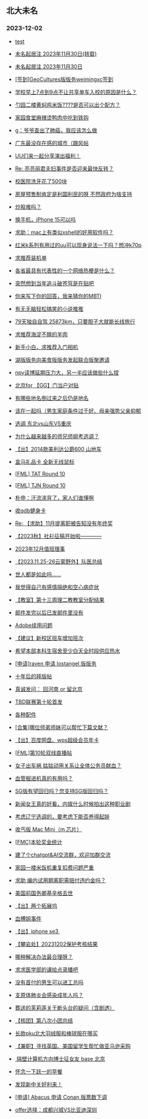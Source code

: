 ## 北大未名 
### 2023-12-02

+ [test](https://bbs.pku.edu.cn/v2/post-read.php?bid=7&threadid=18708747)

+ [未名起居注 2023年11月30日(转载)](https://bbs.pku.edu.cn/v2/post-read.php?bid=1&threadid=18707246)

+ [未名起居注 2023年11月30日](https://bbs.pku.edu.cn/v2/post-read.php?bid=728&threadid=18707246)

+ [[签到]GeoCultures版版务weimingxc签到](https://bbs.pku.edu.cn/v2/post-read.php?bid=740&threadid=18642721)

+ [学校早上7点到9点不让共享单车入校的原因是什么？](https://bbs.pku.edu.cn/v2/post-read.php?bid=138&threadid=18707336)

+ [勺园二楼黄焖鸡米饭????是否可以出个配方？](https://bbs.pku.edu.cn/v2/post-read.php?bid=1431&threadid=18704245)

+ [家园食堂麻辣烫鸭肉中吃到铁钩](https://bbs.pku.edu.cn/v2/post-read.php?bid=1431&threadid=18709130)

+ [g：爷爷查出了肺癌，我应该怎么做](https://bbs.pku.edu.cn/v2/post-read.php?bid=138&threadid=18707173)

+ [广东最没存在感的城市（跟风帖](https://bbs.pku.edu.cn/v2/post-read.php?bid=486&threadid=18679778)

+ [UU们来一起分享演出福利！](https://bbs.pku.edu.cn/v2/post-read.php?bid=104&threadid=18707216)

+ [Re: 亮亮丽君夫妇事件是否迎来最快反转？](https://bbs.pku.edu.cn/v2/post-read.php?bid=606&threadid=18704845)

+ [校医院洗牙花了500块](https://bbs.pku.edu.cn/v2/post-read.php?bid=244&threadid=18706985)

+ [房屋预售制肯定是利国利民的呀 不然政府为啥支持](https://bbs.pku.edu.cn/v2/post-read.php?bid=606&threadid=18708184)

+ [炒股难吗？](https://bbs.pku.edu.cn/v2/post-read.php?bid=249&threadid=18707218)

+ [换手机，iPhone 15可以吗](https://bbs.pku.edu.cn/v2/post-read.php?bid=197&threadid=18708792)

+ [求助：mac上有类似xshell的好用软件吗？](https://bbs.pku.edu.cn/v2/post-read.php?bid=488&threadid=18708833)

+ [红米k系列有用过的uu可以现身说法一下吗？想冲k70p](https://bbs.pku.edu.cn/v2/post-read.php?bid=197&threadid=18699782)

+ [求推荐装机单](https://bbs.pku.edu.cn/v2/post-read.php?bid=1361&threadid=18698051)

+ [各省最具有代表性的一个网络热梗是什么？](https://bbs.pku.edu.cn/v2/post-read.php?bid=251&threadid=18704860)

+ [突然想到当年追斗破苍穹是在贴吧](https://bbs.pku.edu.cn/v2/post-read.php?bid=1475&threadid=18670520)

+ [你来写下你的回答，我来猜你的MBTI](https://bbs.pku.edu.cn/v2/post-read.php?bid=251&threadid=18679043)

+ [有无无脑轻松搞笑的小说推推](https://bbs.pku.edu.cn/v2/post-read.php?bid=1475&threadid=18678913)

+ [79天独自自驾 25873km，只要胆子大就能长线旅行](https://bbs.pku.edu.cn/v2/post-read.php?bid=94&threadid=18706141)

+ [求推荐海淀不膻的羊肉](https://bbs.pku.edu.cn/v2/post-read.php?bid=90&threadid=18706636)

+ [新手小白，求推荐入门相机](https://bbs.pku.edu.cn/v2/post-read.php?bid=186&threadid=18263586)

+ [湖版版务向美食版版务发起联合版聚邀请](https://bbs.pku.edu.cn/v2/post-read.php?bid=90&threadid=18700982)

+ [npy读博延期压力大，另一半应该做些什么捏](https://bbs.pku.edu.cn/v2/post-read.php?bid=36&threadid=18708752)

+ [北京for 【GG】门当户对贴](https://bbs.pku.edu.cn/v2/post-read.php?bid=167&threadid=18708780)

+ [有哪些地名倒过来之后仍是地名](https://bbs.pku.edu.cn/v2/post-read.php?bid=103&threadid=18707191)

+ [该在一起吗（男生家庭条件过于好、母亲强势父亲抑郁](https://bbs.pku.edu.cn/v2/post-read.php?bid=36&threadid=18704990)

+ [选调 东北vs山东VS重庆](https://bbs.pku.edu.cn/v2/post-read.php?bid=99&threadid=18708723)

+ [为什么越来越多的师兄师姐考选调？](https://bbs.pku.edu.cn/v2/post-read.php?bid=99&threadid=18706211)

+ [【出】2014款美利达公爵600 山地车](https://bbs.pku.edu.cn/v2/post-read.php?bid=71&threadid=18707393)

+ [盒马礼品卡 全新无线鼠标](https://bbs.pku.edu.cn/v2/post-read.php?bid=71&threadid=18702449)

+ [[FML] TAT Round 10](https://bbs.pku.edu.cn/v2/post-read.php?bid=519&threadid=18709161)

+ [[FML] TJN Round 10](https://bbs.pku.edu.cn/v2/post-read.php?bid=519&threadid=18709167)

+ [朴申：汗流浃背了，家人们谁懂啊](https://bbs.pku.edu.cn/v2/post-read.php?bid=643&threadid=18708825)

+ [收qdb健身卡](https://bbs.pku.edu.cn/v2/post-read.php?bid=219&threadid=18708767)

+ [Re: 【求助】11月提离职被告知没有年终奖](https://bbs.pku.edu.cn/v2/post-read.php?bid=301&threadid=18704854)

+ [【2023秋】社衫征稿开始啦————](https://bbs.pku.edu.cn/v2/post-read.php?bid=344&threadid=18645150)

+ [2023年12月值班理事](https://bbs.pku.edu.cn/v2/post-read.php?bid=224&threadid=18708724)

+ [【2023.11.25-26云蒙野外】队医总结](https://bbs.pku.edu.cn/v2/post-read.php?bid=224&threadid=18708729)

+ [世人都是如此吗……](https://bbs.pku.edu.cn/v2/post-read.php?bid=690&threadid=18707253)

+ [我觉得自己有感情隔绝和空心病症状](https://bbs.pku.edu.cn/v2/post-read.php?bid=690&threadid=18695775)

+ [【教室】第十三周理二教教室分配结果](https://bbs.pku.edu.cn/v2/post-read.php?bid=289&threadid=18708732)

+ [邮件发完以后已发邮件里没有](https://bbs.pku.edu.cn/v2/post-read.php?bid=668&threadid=18708975)

+ [Adobe续用问题](https://bbs.pku.edu.cn/v2/post-read.php?bid=668&threadid=18673063)

+ [【建议】新校区班车增加班次](https://bbs.pku.edu.cn/v2/post-read.php?bid=438&threadid=18640541)

+ [希望本部本科生宿舍至少白天全时段供应热水](https://bbs.pku.edu.cn/v2/post-read.php?bid=438&threadid=18684789)

+ [[申请]raven 申请 lostangel 版版务](https://bbs.pku.edu.cn/v2/post-read.php?bid=740&threadid=18697351)

+ [十年后的拜版帖](https://bbs.pku.edu.cn/v2/post-read.php?bid=167&threadid=18704861)

+ [真诚发问： 回河南 or 留北京](https://bbs.pku.edu.cn/v2/post-read.php?bid=99&threadid=18708144)

+ [TBD联赛第十轮首发](https://bbs.pku.edu.cn/v2/post-read.php?bid=519&threadid=18707293)

+ [各种配件](https://bbs.pku.edu.cn/v2/post-read.php?bid=488&threadid=18693843)

+ [[合集]哪位师弟师妹可以帮忙下篇文献？](https://bbs.pku.edu.cn/v2/post-read.php?bid=244&threadid=18709164)

+ [【出】百度网盘、wps超级会员年卡](https://bbs.pku.edu.cn/v2/post-read.php?bid=71&threadid=18708801)

+ [[FML]第10轮双线直播帖](https://bbs.pku.edu.cn/v2/post-read.php?bid=519&threadid=18709200)

+ [女子出车祸 姑姑动用关系让全体公务员献血？](https://bbs.pku.edu.cn/v2/post-read.php?bid=606&threadid=18703110)

+ [血管掘进机真的有用吗？](https://bbs.pku.edu.cn/v2/post-read.php?bid=244&threadid=18694285)

+ [SG版有望回归吗？您支持SG版回归吗？](https://bbs.pku.edu.cn/v2/post-read.php?bid=72&threadid=18699671)

+ [新闻女王真的好看，内娱什么时候拍出这种职业剧](https://bbs.pku.edu.cn/v2/post-read.php?bid=103&threadid=18707960)

+ [考虑辽宁选调的，要考虑下能否养得起娃](https://bbs.pku.edu.cn/v2/post-read.php?bid=99&threadid=18708849)

+ [收丐版 Mac Mini（m 芯片）](https://bbs.pku.edu.cn/v2/post-read.php?bid=71&threadid=18710303)

+ [[FMC]本轮奖金统计](https://bbs.pku.edu.cn/v2/post-read.php?bid=519&threadid=18709199)

+ [建了个chatgpt&AI交流群，欢迎加群交流](https://bbs.pku.edu.cn/v2/post-read.php?bid=322&threadid=18546768)

+ [家园一楼米饭机重复扣费问题严重](https://bbs.pku.edu.cn/v2/post-read.php?bid=1431&threadid=18708841)

+ [求助 编内试用期离职需赔付违约金吗？](https://bbs.pku.edu.cn/v2/post-read.php?bid=301&threadid=18710630)

+ [美国前国务卿基辛格去世](https://bbs.pku.edu.cn/v2/post-read.php?bid=155&threadid=18705014)

+ [【出】两个拓展坞](https://bbs.pku.edu.cn/v2/post-read.php?bid=71&threadid=18710629)

+ [血槽姐事件](https://bbs.pku.edu.cn/v2/post-read.php?bid=606&threadid=18709571)

+ [【出】iphone se3 ](https://bbs.pku.edu.cn/v2/post-read.php?bid=71&threadid=18693665)

+ [【攀岩处】20231202保护考核结果](https://bbs.pku.edu.cn/v2/post-read.php?bid=224&threadid=18710667)

+ [哪种解决办法最合理呀？](https://bbs.pku.edu.cn/v2/post-read.php?bid=690&threadid=18710665)

+ [求求医学部的课给点录播吧](https://bbs.pku.edu.cn/v2/post-read.php?bid=138&threadid=18710705)

+ [没有首付的男生可以进工总吗](https://bbs.pku.edu.cn/v2/post-read.php?bid=99&threadid=18710666)

+ [支原体肺炎会感染成年人吗？](https://bbs.pku.edu.cn/v2/post-read.php?bid=244&threadid=18710714)

+ [葬送的芙莉莲关于断头台的疑问（含剧透）](https://bbs.pku.edu.cn/v2/post-read.php?bid=108&threadid=18675025)

+ [【核团】第八次小团总结](https://bbs.pku.edu.cn/v2/post-read.php?bid=696&threadid=18710720)

+ [长款pku北大羽绒服和棒球服在哪买](https://bbs.pku.edu.cn/v2/post-read.php?bid=103&threadid=18699405)

+ [【兼职】寻找英国、美国留学生帮忙做亚马逊采购](https://bbs.pku.edu.cn/v2/post-read.php?bid=419&threadid=18710655)

+ [ 隔壁计算机方向博士征女友 base 北京](https://bbs.pku.edu.cn/v2/post-read.php?bid=167&threadid=18710724)

+ [怀念一下跃一的早餐](https://bbs.pku.edu.cn/v2/post-read.php?bid=138&threadid=18688294)

+ [发现新中关好利来！](https://bbs.pku.edu.cn/v2/post-read.php?bid=90&threadid=18710735)

+ [[申请] Abacus 申请 Conan 版票数下调](https://bbs.pku.edu.cn/v2/post-read.php?bid=662&threadid=18710784)

+ [offer选择：成都兴城VS比亚迪深圳](https://bbs.pku.edu.cn/v2/post-read.php?bid=99&threadid=18693716)

